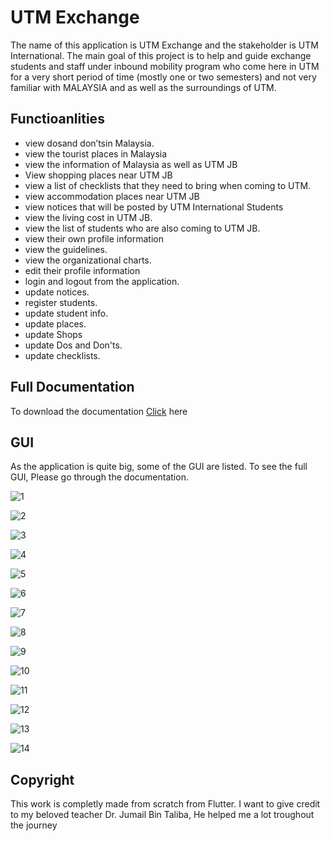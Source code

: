 # UTM Exchange

The name of this application is UTM Exchange and the stakeholder is UTM International. The main goal of this project is to help and guide exchange students and staff under inbound mobility program who come here in UTM for a very short period of time (mostly one or two semesters) and not very familiar with MALAYSIA and as well as the surroundings of UTM.

## Functioanlities

* view dosand don’tsin Malaysia.
* view the tourist places in Malaysia
* view the information of Malaysia as well as UTM JB
* View shopping places near UTM JB
* view a list of checklists that they need to bring when coming to UTM.
* view accommodation places near UTM JB
* view notices that will be posted by UTM International Students
* view the living cost in UTM JB.
* view the list of students who are also coming to UTM JB.
* view their own profile information
* view the guidelines.
* view the organizational charts.
* edit their profile information
* login and logout from the application.
* update notices.
* register students.
* update student info.
* update places.
* update Shops
* update Dos and Don'ts.
* update checklists.

## Full Documentation

To download the documentation [Click](https://github.com/Bokamanushta/ApplicationDevelopmentFrontend/files/5415255/Final.Report.pdf) here

## GUI

As the application is quite big, some of the GUI are listed. To see the full GUI, Please go through the documentation.


![1](https://user-images.githubusercontent.com/40347973/96709976-026fbc80-13ce-11eb-8e09-9c16c3a1769a.PNG)

![2](https://user-images.githubusercontent.com/40347973/96709985-04398000-13ce-11eb-82f0-a5fe6540cf72.PNG)

![3](https://user-images.githubusercontent.com/40347973/96709988-056aad00-13ce-11eb-8b18-b2980df0ef09.PNG)

![4](https://user-images.githubusercontent.com/40347973/96709991-06034380-13ce-11eb-999c-5fd90d8cc343.PNG)

![5](https://user-images.githubusercontent.com/40347973/96709993-069bda00-13ce-11eb-8046-bfa57765832b.PNG)

![6](https://user-images.githubusercontent.com/40347973/96710000-08659d80-13ce-11eb-918b-a3649d7992d7.PNG)

![7](https://user-images.githubusercontent.com/40347973/96710001-08fe3400-13ce-11eb-8c13-df9f43c7505b.PNG)

![8](https://user-images.githubusercontent.com/40347973/96710004-0a2f6100-13ce-11eb-9a1c-dbfe5bb8d985.PNG)

![9](https://user-images.githubusercontent.com/40347973/96710011-0d2a5180-13ce-11eb-8275-d8e3173aad3f.PNG)

![10](https://user-images.githubusercontent.com/40347973/96710014-0e5b7e80-13ce-11eb-91f0-68f0bed53be5.PNG)

![11](https://user-images.githubusercontent.com/40347973/96710018-0ef41500-13ce-11eb-83ed-9e437eb1211e.PNG)

![12](https://user-images.githubusercontent.com/40347973/96710021-10254200-13ce-11eb-82f1-7ab6c38b8c9f.PNG)

![13](https://user-images.githubusercontent.com/40347973/96710025-11566f00-13ce-11eb-9d07-b968e7b2db05.PNG)

![14](https://user-images.githubusercontent.com/40347973/96710030-13203280-13ce-11eb-93bf-d931ecacbc36.PNG)


## Copyright

This work is completly made from scratch from Flutter. I want to give credit to my beloved teacher Dr. Jumail Bin Taliba, He helped me a lot troughout the journey

